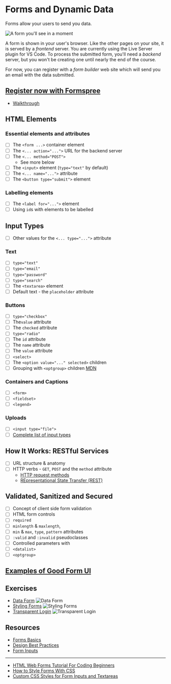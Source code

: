 # Forms and Dynamic Data

Forms allow your users to send you data.

![A form you'll see in a moment](formspree/img/00_EmptyForm.png)

A form is shown in your user's browser. Like the other pages on your site, it is served by a _frontend_ server. You are currently using the Live Server plugin for VS Code. To process the submitted form, you'll need a _backend_ server, but you won't be creating one until nearly the end of the course.

For now, you can register with a _form builder_ web site which will send you an email with the data submitted.

## [Register now with Formspree](https://formspree.io/)
- [Walkthrough](formspree/formspree.md)

## HTML Elements

### Essential elements and attributes
- [ ] The `<form ...>` container element
- [ ] The `<... action="...">` URL for the backend server
- [ ] The `<... method="POST">`
   * See more below
- [ ] The `<input>` element (`type="text"` by default)
- [ ] The `<... name="...">` attribute
- [ ] The `<button type="submit">` element

### Labelling elements
- [ ] The `<label for="...">` element
- [ ] Using `id`s with elements to be labelled

## Input Types
- [ ] Other values for the  `<... type="...">` attribute

### Text
- [ ] `type="text"`
- [ ] `type="email"`
- [ ] `type="password"`
- [ ] `type="search"`
- [ ] The `<textarea>` element
- [ ] Default text - the `placeholder` attribute

### Buttons
- [ ] `type="checkbox"`
- [ ] The`value` attribute
- [ ] The `checked` attribute
- [ ] `type="radio"`
- [ ] The `id` attribute
- [ ] The `name` attribute
- [ ] The `value` attribute
- [ ] `<select>`
- [ ] The `<option value="..." selected>` children
- [ ] Grouping with `<optgroup>` children [MDN](https://developer.mozilla.org/en-US/docs/Web/HTML/Element/optgroup)

### Containers and Captions
- [ ] `<form>`
- [ ] `<fieldset>`
- [ ] `<legend>`

### Uploads
- [ ] `<input type="file">`
- [ ] [Complete list of input types](https://developer.mozilla.org/en-US/docs/Web/HTML/Element/input)

## How It Works: RESTful Services
- [ ] URL structure & anatomy
- [ ] HTTP verbs - `GET`, `POST` and the `method` attribute
   * [HTTP request methods](https://developer.mozilla.org/en-US/docs/Web/HTTP/Methods)
   * [REpresentational State Transfer (REST)](https://en.wikipedia.org/wiki/Representational_state_transfer)

## Validated, Sanitized and Secured
- [ ] Concept of client side form validation
- [ ] HTML form controls
- [ ] `required`
- [ ] `minlength` & `maxlength`,
- [ ] `min` & `max`, `type`, `pattern` attributes
- [ ] `:valid` and `:invalid` pseudoclasses
- [ ] Controlled parameters with
- [ ] `<datalist>`
- [ ] `<optgroup>`

## [Examples of Good Form UI](https://blog.hubspot.com/marketing/form-examples)

## Exercises

* [Data Form](https://classroom.github.com/a/eT2DKHK2)
  ![Data Form](data_img/data_form.png)
* [Styling Forms](https://classroom.github.com/a/Rg7m6gzH)
  ![Styling Forms](data_img/styling_forms.png)
* [Transparent Login](https://classroom.github.com/a/DmimjUc5)
  ![Transparent Login](data_img/transparent_login.png)

## Resources

* [Forms Basics](Forms-Inputs.pdf)
* [Design Best Practices](FormDesign_BestPractices.pdf)
* [Form Inputs](Forms.pdf)

---
* [HTML Web Forms Tutorial For Coding Beginners](https://html.com/forms/)
* [How to Style Forms With CSS](https://blog.logrocket.com/how-to-style-forms-with-css-a-beginners-guide/)
* [Custom CSS Styles for Form Inputs and Textareas](https://moderncss.dev/custom-css-styles-for-form-inputs-and-textareas/)

